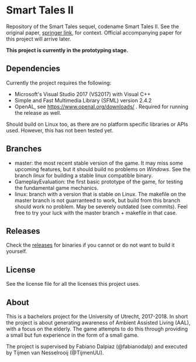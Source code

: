 # Smart Tales II
Repository of the Smart Tales sequel, codename Smart Tales II. See the original paper, [springer link](https://link.springer.com/content/pdf/10.1007/978-3-319-26005-1_13.pdf), for context. Official accompanying paper for this project will arrive later.

**This project is currently in the prototyping stage.**

## Dependencies
Currently the project requires the following:
- Microsoft's Visual Studio 2017 (VS2017) with Visual C++
- Simple and Fast Multimedia Library (SFML) version 2.4.2
- OpenAL, see https://www.openal.org/downloads/ . Required for running the release as well.

Should build on Linux too, as there are no platform specific libraries or APIs used. However, this has not been tested yet.

## Branches
- master: the most recent stable version of the game. It may miss some upcoming features, but it should build no problems on *Windows*. See the branch *linux* for building a stable linux compatible binary.
- GameplayEvaluation: the first basic prototype of the game, for testing the fundamental game mechanics.
- linux: branch with a version that is stable on Linux. The makefile on the master branch is not guarranteed to work, but build from this branch should work no problem. May be severely outdated (see commits). Feel free to try your luck with the master branch + makefile in that case.

## Releases
Check the [releases](https://github.com/TijmenUU/smarttalesii/releases) for binaries if you cannot or do not want to build it yourself.

## License
See the license file for all the licenses this project uses.

## About
This is a bachelors project for the University of Utrecht, 2017-2018. In short the project is about generating awareness of Ambient Assisted Living (AAL), with a focus on the elderly. The game attempts to do this through providing a small but fun experience in the form of a small game.

The project is supervised by Fabiano Dalpiaz (@fabianodalp) and executed by Tijmen van Nesselrooij (@TijmenUU).
